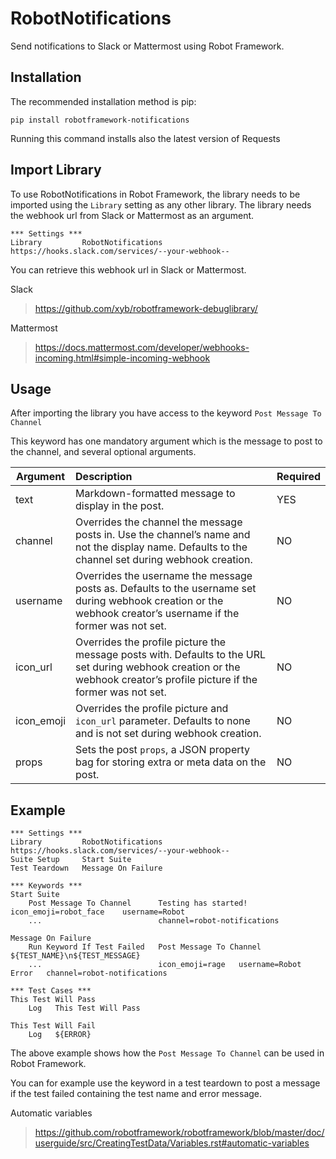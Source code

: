 RobotNotifications
===============

Send notifications to Slack or Mattermost using Robot Framework.

Installation
------------

The recommended installation method is pip:

    pip install robotframework-notifications

Running this command installs also the latest version of Requests

Import Library
-----

To use RobotNotifications in Robot Framework, the library needs to be imported using the ``Library`` setting as any other library. The library needs the webhook url from Slack or Mattermost as an argument.

    *** Settings ***
    Library         RobotNotifications   https://hooks.slack.com/services/--your-webhook--

You can retrieve this webhook url in Slack or Mattermost.

Slack

> https://github.com/xyb/robotframework-debuglibrary/

Mattermost

>  https://docs.mattermost.com/developer/webhooks-incoming.html#simple-incoming-webhook 

Usage
-----

After importing the library you have access to the keyword ``Post Message To Channel``

This keyword has one mandatory argument which is the message to post to the channel, and several optional arguments.

| Argument   | Description                                                  | Required |
| ---------- | :----------------------------------------------------------- | -------- |
| text       | Markdown-formatted message to display in the post.           | YES      |
| channel    | Overrides the channel the message posts in. Use the channel’s name and not the display name. Defaults to the channel set during webhook creation. | NO       |
| username   | Overrides the username the message posts as. Defaults to the username set during webhook creation or the webhook creator’s username if the former was not set. | NO       |
| icon_url   | Overrides the profile picture the message posts with. Defaults to the URL set during webhook creation or the webhook creator’s profile picture if the former was not set. | NO       |
| icon_emoji | Overrides the profile picture and `icon_url` parameter. Defaults to none and is not set during webhook creation. | NO       |
| props      | Sets the post `props`, a JSON property bag for storing extra or meta data on the post. | NO       |

Example
-----
    *** Settings ***
    Library         RobotNotifications   https://hooks.slack.com/services/--your-webhook--
    Suite Setup     Start Suite
    Test Teardown   Message On Failure     
    
    *** Keywords ***
    Start Suite
        Post Message To Channel      Testing has started!    icon_emoji=robot_face    username=Robot    
        ...                          channel=robot-notifications
    
    Message On Failure
        Run Keyword If Test Failed   Post Message To Channel   ${TEST_NAME}\n${TEST_MESSAGE}   
        ...                          icon_emoji=rage   username=Robot Error   channel=robot-notifications
    
    *** Test Cases ***
    This Test Will Pass
        Log   This Test Will Pass
    
    This Test Will Fail
        Log   ${ERROR}
    

The above example shows how the ``Post Message To Channel`` can be used in Robot Framework.

You can for example use the keyword in a test teardown to post a message if the test failed containing the test name and error message.

Automatic variables

>  https://github.com/robotframework/robotframework/blob/master/doc/userguide/src/CreatingTestData/Variables.rst#automatic-variables
